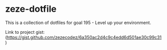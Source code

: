 # zeze-dotfile
This is a collection of dotfiles for goal 195 - Level up your environment.

Link to project gist: (https://gist.github.com/zezecodez/6a350ac2d4c9c4edd6d501ae30c99c31)
